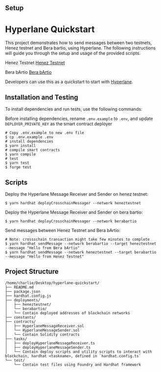 ## Setup

# Hyperlane Quickstart

This project demonstrates how to send messages between two testnets, Henez testnet and Bera bartio, using Hyperlane. The following instructions will guide you through the setup and usage of the provided scripts.

Henez Testnet [Henez Testnet](https://docs.henez.fi/resources/chain-information)

Bera bArtio [Bera bArtio](https://bartio.faucet.berachain.com/)

Developers can use this as a quickstart to start with [Hyperlane](https://github.com/hyperlane-xyz/hyperlane-monorepo).

## Installation and Testing

To install dependencies and run tests, use the following commands:

Before installing dependencies, rename `.env.example` to `.env`, and update `DEPLOYER_PRIVATE_KEY` as the smart contract deployer

```shell
# Copy .env.example to new .env file
$ cp .env.example .env
# install dependencies
$ yarn install
# compile smart contracts
$ yarn compile
# test
$ yarn test
$ forge test
```

## Scripts

Deploy the Hyperlane Message Receiver and Sender on henez testnet:

```shell
$ yarn hardhat deployCrosschainMessager --network heneztestnet
```

Deploy the Hyperlane Message Receiver and Sender on bera bartio:

```shell
$ yarn hardhat deployCrosschainMessager --network berabartio
```

Send messages between Henez Testnet and Bera bArtio:

```shell
# Note: crossschain transaction might take few minutes to complete
$ yarn hardhat sendMessage --network berabartio --target heneztestnet --message "Hello from Bera bArtio"
$ yarn hardhat sendMessage --network heneztestnet --target berabartio --message "Hello from Henez Testnet"
```

## Project Structure

```
/home/charlie/Desktop/hyperlane-quickstart/
├── README.md
├── package.json
├── hardhat.config.js
├── deployments/
│   ├── heneztestnet/
│   └── berabartio/
│   └── Contain deployed addresses of blockchain networks
├── constants/
├── contracts/
│   ├── HyperlaneMessageReceiver.sol
│   └── HyperlaneMessageSender.sol
│   └── Contain Solidity contracts
├── tasks/
│   ├── deployHyperlaneMessageReceiver.ts
│   ├── deployHyperlaneMessageSender.ts
│   └── Contain deploy scripts and utility scripts to interact with blockchain, hardhat <taskname>, defined in `hardhat.config.ts`
└── test/
    └── Contain test files using Foundry and Hardhat framework
```
